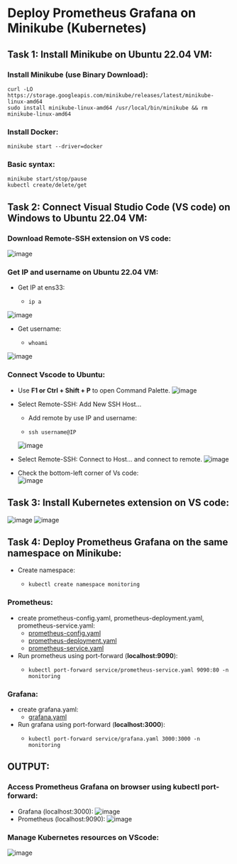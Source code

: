 # Deploy Prometheus Grafana on Minikube (Kubernetes)

## Task 1: Install Minikube on Ubuntu 22.04 VM:

### Install Minikube (use Binary Download):
    curl -LO https://storage.googleapis.com/minikube/releases/latest/minikube-linux-amd64
    sudo install minikube-linux-amd64 /usr/local/bin/minikube && rm minikube-linux-amd64

### Install Docker:
    minikube start --driver=docker
### Basic syntax:
    minikube start/stop/pause
    kubectl create/delete/get
## Task 2: Connect Visual Studio Code (VS code) on Windows to Ubuntu 22.04 VM:
### Download Remote-SSH extension on VS code:
![image](https://github.com/user-attachments/assets/264d419e-0f8c-4287-91d9-818549fbfdfa)
### Get IP and username on Ubuntu 22.04 VM:
- Get IP at ens33:
  -     ip a
![image](https://github.com/user-attachments/assets/5befdba1-60de-4944-8a7c-38b0637c5453)
- Get username:
  -     whoami
![image](https://github.com/user-attachments/assets/c3d79d20-1a43-47f8-8120-e0cc9ef4ecaa)

### Connect Vscode to Ubuntu:
- Use **F1 or Ctrl + Shift + P** to open Command Palette.
![image](https://github.com/user-attachments/assets/3481f14a-66b8-4c7f-a57b-768285ee0bdc)

- Select Remote-SSH: Add New SSH Host...
  - Add remote by use IP and username:
  -     ssh username@IP
  ![image](https://github.com/user-attachments/assets/db72bc85-5f50-40ff-972d-ae8a7efdbd9f)
- Select Remote-SSH: Connect to Host... and connect to remote.
  ![image](https://github.com/user-attachments/assets/38b1a4a4-73a9-44ca-abbb-e593038971a4)
- Check the bottom-left corner of Vs code:  
  ![image](https://github.com/user-attachments/assets/8db539dc-728a-48f5-b900-45e8839a0be3)

## Task 3: Install Kubernetes extension on VS code:
![image](https://github.com/user-attachments/assets/8cb25eec-90ea-4057-9c82-04038b533881)
![image](https://github.com/user-attachments/assets/2e709308-20b7-4f9a-b9cf-419224d7ba4f)

## Task 4: Deploy Prometheus Grafana on the same namespace on Minikube:
- Create namespace:
  -     kubectl create namespace monitoring
### Prometheus:
- create prometheus-config.yaml, prometheus-deployment.yaml, prometheus-service.yaml:
  - [prometheus-config.yaml](https://github.com/locnh8/k8s-monitoring/blob/main/prometheus-config.yaml)
  - [prometheus-deployment.yaml](https://github.com/locnh8/k8s-monitoring/blob/main/prometheus-deployment.yaml)
  - [prometheus-service.yaml](https://github.com/locnh8/k8s-monitoring/blob/main/prometheus-service.yaml)
- Run prometheus using port-forward (**localhost:9090**):
  -     kubectl port-forward service/prometheus-service.yaml 9090:80 -n monitoring
 
### Grafana:
- create grafana.yaml:
  - [grafana.yaml](https://github.com/locnh8/k8s-monitoring/blob/main/grafana.yaml)
- Run grafana using port-forward (**localhost:3000**):
  -     kubectl port-forward service/grafana.yaml 3000:3000 -n monitoring
## OUTPUT:

### Access Prometheus Grafana on browser using kubectl port-forward:
- Grafana (localhost:3000):
![image](https://github.com/user-attachments/assets/e3bd8c33-4a91-49fb-9399-beb93e304d16)
- Prometheus (localhost:9090):
![image](https://github.com/user-attachments/assets/d4cc9ef3-0331-441f-8152-e3b315262ddc)

### Manage Kubernetes resources on VScode:
![image](https://github.com/user-attachments/assets/41bd5124-6539-485e-a0af-ee328cb91f54)
